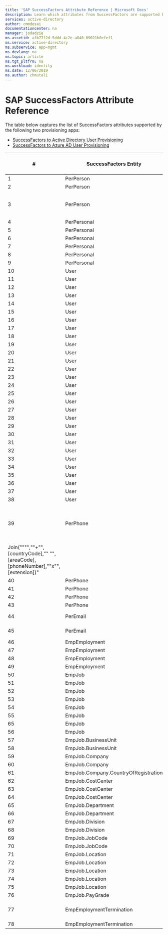 ```yaml
---
title: 'SAP SuccessFactors Attribute Reference | Microsoft Docs'
description: Learn which attributes from SuccessFactors are supported by SuccessFactors-HR driven provisioning 
services: active-directory
author: cmmdesai
documentationcenter: na
manager: jodadzie
ms.assetid: afb77f2d-5ddd-4c2e-a840-09021b0efef1
ms.service: active-directory
ms.subservice: app-mgmt
ms.devlang: na
ms.topic: article
ms.tgt_pltfrm: na
ms.workload: identity
ms.date: 12/06/2019
ms.author: chmutali
---
```

# SAP SuccessFactors Attribute Reference

The table below captures the list of SuccessFactors attributes supported by the following two provisioning apps: 
* [SuccessFactors to Active Directory User Provisioning](../saas-apps/sap-successfactors-inbound-provisioning-tutorial.md)
* [SuccessFactors to Azure AD User Provisioning](../saas-apps/sap-successfactors-inbound-provisioning-cloud-only-tutorial.md) 

| \#                                                                                          | SuccessFactors Entity                  | SuccessFactors Attribute     | Operation Type | SuccessFactors OData API path                                                              | Default AD/Azure AD attribute mapping   | Processing Remark                                                                                                                                        |
|---------------------------------------------------------------------------------------------|----------------------------------------|------------------------------|----------------|--------------------------------------------------------------------------------------------|-----------------------------------------|----------------------------------------------------------------------------------------------------------------------------------------------------------|
| 1                                                                                           | PerPerson                              | personIdExternal             | Read           | PerPerson/personIdExternal                                                                 | employeeId                              | Used as matching attribute                                                                                                                               |
| 2                                                                                           | PerPerson                              | personId                     | Read           | PerPerson/personId                                                                         | \[Not mapped\]                          | NA                                                                                                                                                       |
| 3                                                                                           | PerPerson                              | perPersonUuid                | Read           | PerPerson/perPersonUuid                                                                    | \[Not mapped \- used as source anchor\] | During initial sync, the Provisioning Service links the personUuid to existing objectGuid\.                                                              |
| 4                                                                                           | PerPersonal                            | displayName                  | Read           | PerPerson/personalInfoNav/displayName                                                      | displayName                             | NA                                                                                                                                                       |
| 5                                                                                           | PerPersonal                            | firstName                    | Read           | PerPerson/personalInfoNav/firstName                                                        | givenName                               | NA                                                                                                                                                       |
| 6                                                                                           | PerPersonal                            | gender                       | Read           | PerPerson/personalInfoNav/gender                                                           | \[Not mapped\]                          | NA                                                                                                                                                       |
| 7                                                                                           | PerPersonal                            | lastName                     | Read           | PerPerson/personalInfoNav/lastName                                                         | sn                                      | NA                                                                                                                                                       |
| 8                                                                                           | PerPersonal                            | middleName                   | Read           | PerPerson/personalInfoNav/middleName                                                       | \[Not mapped\]                          | NA                                                                                                                                                       |
| 9                                                                                           | PerPersonal                            | preferredName                | Read           | PerPerson/personalInfoNav/preferredName                                                    | \[Not mapped\]                          | NA                                                                                                                                                       |
| 10                                                                                          | User                                   | addressLine1                 | Read           | PerPerson/employmentNav/userNav/addressLine1                                               | streetAddress                           | NA                                                                                                                                                       |
| 11                                                                                          | User                                   | addressLine2                 | Read           | PerPerson/employmentNav/userNav/addressLine2                                               | \[Not mapped\]                          | NA                                                                                                                                                       |
| 12                                                                                          | User                                   | addressLIne3                 | Read           | PerPerson/employmentNav/userNav/addressLIne3                                               | \[Not mapped\]                          | NA                                                                                                                                                       |
| 13                                                                                          | User                                   | businessPhone                | Read           | PerPerson/employmentNav/userNav/businessPhone                                              | \[Not mapped\]                          | NA                                                                                                                                                       |
| 14                                                                                          | User                                   | cellPhone                    | Read           | PerPerson/employmentNav/userNav/cellPhone                                                  | \[Not mapped\]                          | NA                                                                                                                                                       |
| 15                                                                                          | User                                   | city                         | Read           | PerPerson/employmentNav/userNav/city                                                       | l                                       | NA                                                                                                                                                       |
| 16                                                                                          | User                                   | country                      | Read           | PerPerson/employmentNav/userNav/country                                                    | co                                      | NA                                                                                                                                                       |
| 17                                                                                          | User                                   | custom01                     | Read           | PerPerson/employmentNav/userNav/custom01                                                   | \[Not mapped\]                          | NA                                                                                                                                                       |
| 18                                                                                          | User                                   | custom02                     | Read           | PerPerson/employmentNav/userNav/custom02                                                   | \[Not mapped\]                          | NA                                                                                                                                                       |
| 19                                                                                          | User                                   | custom03                     | Read           | PerPerson/employmentNav/userNav/custom03                                                   | \[Not mapped\]                          | NA                                                                                                                                                       |
| 20                                                                                          | User                                   | custom04                     | Read           | PerPerson/employmentNav/userNav/custom04                                                   | \[Not mapped\]                          | NA                                                                                                                                                       |
| 21                                                                                          | User                                   | custom05                     | Read           | PerPerson/employmentNav/userNav/custom05                                                   | \[Not mapped\]                          | NA                                                                                                                                                       |
| 22                                                                                          | User                                   | custom06                     | Read           | PerPerson/employmentNav/userNav/custom06                                                   | \[Not mapped\]                          | NA                                                                                                                                                       |
| 23                                                                                          | User                                   | custom07                     | Read           | PerPerson/employmentNav/userNav/custom07                                                   | \[Not mapped\]                          | NA                                                                                                                                                       |
| 24                                                                                          | User                                   | custom08                     | Read           | PerPerson/employmentNav/userNav/custom08                                                   | \[Not mapped\]                          | NA                                                                                                                                                       |
| 25                                                                                          | User                                   | custom09                     | Read           | PerPerson/employmentNav/userNav/custom09                                                   | \[Not mapped\]                          | NA                                                                                                                                                       |
| 26                                                                                          | User                                   | custom10                     | Read           | PerPerson/employmentNav/userNav/custom10                                                   | \[Not mapped\]                          | NA                                                                                                                                                       |
| 27                                                                                          | User                                   | custom11                     | Read           | PerPerson/employmentNav/userNav/custom11                                                   | \[Not mapped\]                          | NA                                                                                                                                                       |
| 28                                                                                          | User                                   | custom12                     | Read           | PerPerson/employmentNav/userNav/custom12                                                   | \[Not mapped\]                          | NA                                                                                                                                                       |
| 29                                                                                          | User                                   | custom13                     | Read           | PerPerson/employmentNav/userNav/custom13                                                   | \[Not mapped\]                          | NA                                                                                                                                                       |
| 30                                                                                          | User                                   | custom14                     | Read           | PerPerson/employmentNav/userNav/custom14                                                   | \[Not mapped\]                          | NA                                                                                                                                                       |
| 31                                                                                          | User                                   | empId                        | Read           | PerPerson/employmentNav/userNav/empId                                                      | \[Not mapped\]                          | NA                                                                                                                                                       |
| 32                                                                                          | User                                   | homePhone                    | Read           | PerPerson/employmentNav/userNav/homePhone                                                  | \[Not mapped\]                          | NA                                                                                                                                                       |
| 33                                                                                          | User                                   | jobFamily                    | Read           | PerPerson/employmentNav/userNav/jobFamily                                                  | \[Not mapped\]                          | NA                                                                                                                                                       |
| 34                                                                                          | User                                   | nickname                     | Read           | PerPerson/employmentNav/userNav/nickname                                                   | \[Not mapped\]                          | NA                                                                                                                                                       |
| 35                                                                                          | User                                   | state                        | Read           | PerPerson/employmentNav/userNav/state                                                      | st                                      | NA                                                                                                                                                       |
| 36                                                                                          | User                                   | timeZone                     | Read           | PerPerson/employmentNav/userNav/timeZone                                                   | \[Not mapped\]                          | NA                                                                                                                                                       |
| 37                                                                                          | User                                   | username                     | Read           | PerPerson/employmentNav/userNav/username                                                   | samAccountName                          | NA                                                                                                                                                       |
| 38                                                                                          | User                                   | zipCode                      | Read           | PerPerson/employmentNav/userNav/zipCode                                                    | postalCode                              | NA                                                                                                                                                       |
| 39                                                                                          | PerPhone                               | areaCode                     | Read           | PerPerson/phoneNav/areaCode                                                                | \[Not mapped\]                          | "Azure AD only picks ""Primary"" phone number of type ""Work""\. You can use expression to build the phone number and map it to telephoneNumber field\.  |
| Join\("""",""\+"",\[countryCode\],"" "",\[areaCode\],\[phoneNumber\],""x"",\[extension\]\)" |
| 40                                                                                          | PerPhone                               | countryCode                  | Read           | PerPerson/phoneNav/countryCode                                                             | \[Not mapped\]                          |
| 41                                                                                          | PerPhone                               | extension                    | Read           | PerPerson/phoneNav/extension                                                               | \[Not mapped\]                          |
| 42                                                                                          | PerPhone                               | phoneNumber                  | Read           | PerPerson/phoneNav/phoneNumber                                                             | \[Not mapped\]                          |
| 43                                                                                          | PerPhone                               | phoneType                    | Read           | PerPerson/phoneNav/phoneType                                                               | \[Not mapped\]                          |
| 44                                                                                          | PerEmail                               | emailAddress                 | Read, Write    | PerPerson/emailNav/emailAddress                                                            | mail                                    | NA                                                                                                                                                       |
| 45                                                                                          | PerEmail                               | emailType                    | Read           | PerPerson/emailNav/emailType                                                               | \[Not mapped\]                          | Only Work email is processed                                                                                                                             |
| 46                                                                                          | EmpEmployment                          | firstDateWorked              | Read           | PerPerson/employmentNav/firstDateWorked                                                    | \[Not mapped\]                          | NA                                                                                                                                                       |
| 47                                                                                          | EmpEmployment                          | lastDateWorked               | Read           | PerPerson/employmentNav/lastDateWorked                                                     | \[Not mapped\]                          | NA                                                                                                                                                       |
| 48                                                                                          | EmpEmployment                          | userId                       | Read           | PerPerson/employmentNav/userId                                                             | \[Not mapped\]                          | NA                                                                                                                                                       |
| 49                                                                                          | EmpEmployment                          | isContingentWorker           | Read           | PerPerson/employmentNav/IsContingentWorker                                                 | \[Not mapped\]                          | NA                                                                                                                                                       |
| 50                                                                                          | EmpJob                                 | countryOfCompany             | Read           | PerPerson/employmentNav/jobInfoNav/countryOfCompany                                        | \[Not mapped\]                          | NA                                                                                                                                                       |
| 51                                                                                          | EmpJob                                 | emplStatus                   | Read           | PerPerson/employmentNav/jobInfoNav/emplStatus                                              | \[Not mapped\]                          | NA                                                                                                                                                       |
| 52                                                                                          | EmpJob                                 | endDate                      | Read           | PerPerson/employmentNav/jobInfoNav/endDate                                                 | \[Not mapped\]                          | NA                                                                                                                                                       |
| 53                                                                                          | EmpJob                                 | startDate                    | Read           | PerPerson/employmentNav/jobInfoNav/startDate                                               | \[Not mapped\]                          | NA                                                                                                                                                       |
| 54                                                                                          | EmpJob                                 | jobTitle                     | Read           | PerPerson/employmentNav/jobInfoNav/jobTitle                                                | title                                   | NA                                                                                                                                                       |
| 55                                                                                          | EmpJob                                 | position                     | Read           | PerPerson/employmentNav/jobInfoNav/position                                                | \[Not mapped\]                          | NA                                                                                                                                                       |
| 65                                                                                          | EmpJob                                 | customString13               | Read           | PerPerson/employmentNav/jobInfoNav/customString13                                          | \[Not mapped\]                          | NA                                                                                                                                                       |
| 56                                                                                          | EmpJob                                 | managerId                    | Read           | PerPerson/employmentNav/jobInfoNav/managerId                                               | manager                                 | NA                                                                                                                                                       |
| 57                                                                                          | EmpJob\.BusinessUnit                   | businessUnit                 | Read           | PerPerson/employmentNav/jobInfoNav/businessUnitNav/name\_localized                         | \[Not mapped\]                          | NA                                                                                                                                                       |
| 58                                                                                          | EmpJob\.BusinessUnit                   | businessUnitId               | Read           | PerPerson/employmentNav/jobInfoNav/businessUnitNav/externalCode                            | \[Not mapped\]                          | NA                                                                                                                                                       |
| 59                                                                                          | EmpJob\.Company                        | company                      | Read           | PerPerson/employmentNav/jobInfoNav/companyNav/name\_localized                              | \[Not mapped\]                          | NA                                                                                                                                                       |
| 60                                                                                          | EmpJob\.Company                        | companyId                    | Read           | PerPerson/employmentNav/jobInfoNav/companyNav/externalCode                                 | \[Not mapped\]                          | NA                                                                                                                                                       |
| 61                                                                                          | EmpJob\.Company\.CountryOfRegistration | twoCharCountryCode           | Read           | PerPerson/employmentNav/jobInfoNav/companyNav/countryOfRegistrationNav/twoCharCountryCode  | c                                       | NA                                                                                                                                                       |
| 62                                                                                          | EmpJob\.CostCenter                     | costCenter                   | Read           | PerPerson/employmentNav/jobInfoNav/costCenterNav/name\_localized                           | \[Not mapped\]                          | NA                                                                                                                                                       |
| 63                                                                                          | EmpJob\.CostCenter                     | costCenterId                 | Read           | PerPerson/employmentNav/jobInfoNav/costCenterNav/externalCode                              | \[Not mapped\]                          | NA                                                                                                                                                       |
| 64                                                                                          | EmpJob\.CostCenter                     | costCenterDescription        | Read           | PerPerson/employmentNav/jobInfoNav/costCenterNav/description\_localized                    | \[Not mapped\]                          | NA                                                                                                                                                       |
| 65                                                                                          | EmpJob\.Department                     | department                   | Read           | PerPerson/employmentNav/jobInfoNav/departmentNav/name\_localized                           | department                              | NA                                                                                                                                                       |
| 66                                                                                          | EmpJob\.Department                     | departmentId                 | Read           | PerPerson/employmentNav/jobInfoNav/departmentNav/externalCode                              | \[Not mapped\]                          | NA                                                                                                                                                       |
| 67                                                                                          | EmpJob\.Division                       | division                     | Read           | PerPerson/employmentNav/jobInfoNav/divisionNav/name\_localized                             | company                                 | NA                                                                                                                                                       |
| 68                                                                                          | EmpJob\.Division                       | divisionId                   | Read           | PerPerson/employmentNav/jobInfoNav/divisionNav/externalCode                                | \[Not mapped\]                          | NA                                                                                                                                                       |
| 69                                                                                          | EmpJob\.JobCode                        | jobCode                      | Read           | PerPerson/employmentNav/jobInfoNav/jobCodeNav/name\_localized                              | \[Not mapped\]                          | NA                                                                                                                                                       |
| 70                                                                                          | EmpJob\.JobCode                        | jobCodeId                    | Read           | PerPerson/employmentNav/jobInfoNav/jobCodeNav/externalCode                                 | \[Not mapped\]                          | NA                                                                                                                                                       |
| 71                                                                                          | EmpJob\.Location                       | LocationName                 | Read           | PerPerson/employmentNav/jobInfoNav/locationNav/name                                        | \[Not mapped\]                          | NA                                                                                                                                                       |
| 72                                                                                          | EmpJob\.Location                       | officeLocationAddress        | Read           | PerPerson/employmentNav/jobInfoNav/locationNav/addressAddress1                             | streetAddress                           | NA                                                                                                                                                       |
| 73                                                                                          | EmpJob\.Location                       | officeLocationCity           | Read           | PerPerson/employmentNav/jobInfoNav/locationNav/addressCity                                 | \[Not mapped\]                          | NA                                                                                                                                                       |
| 74                                                                                          | EmpJob\.Location                       | officeLocationCustomString4  | Read           | PerPerson/employmentNav/jobInfoNav/locationNav/customString4                               | \[Not mapped\]                          | NA                                                                                                                                                       |
| 75                                                                                          | EmpJob\.Location                       | officeLocationZipCode        | Read           | PerPerson/employmentNav/jobInfoNav/locationNav/addressZipCode                              | postalCode                              | NA                                                                                                                                                       |
| 76                                                                                          | EmpJob\.PayGrade                       | payGrade                     | Read           | PerPerson/employmentNav/jobInfoNav/payGradeNav/name                                        | \[Not mapped\]                          | NA                                                                                                                                                       |
| 77                                                                                          | EmpEmploymentTermination               | activeEmploymentsCount       | Read           | PerPerson/personEmpTerminationInfoNav/activeEmploymentsCount                               | accountEnabled                          | if activeEmploymentsCount=0, disable the account\.                                                                                                       |
| 78                                                                                          | EmpEmploymentTermination               | latestTerminationDate        | Read           | PerPerson/personEmpTerminationInfoNav/latestTerminationDate                                | \[Not mapped\]                          | NA                                                                                                                                                       |
